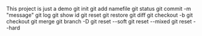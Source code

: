 This project is just a demo
git init
git add namefile
git status
git commit -m "message"
git log
git show id
git reset
git restore
git diff
git checkout -b <branch>
git checkout <branch>
git merge <branch>
git branch -D <branch>
git reset --soft <id> <!-- Đưa về staging area -->
git reset --mixed <id> <!-- Đưa về working directory --> 
git reset --hard <id> <!-- Xóa commit và đưa về commit có id truyền vào --> 
